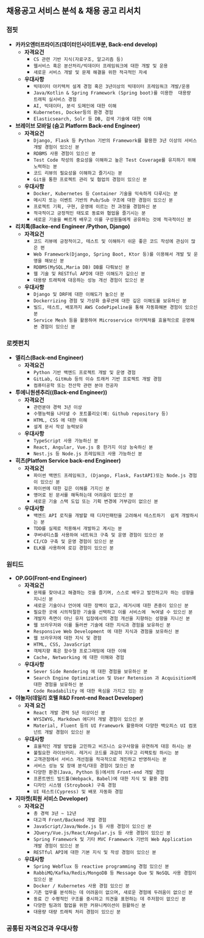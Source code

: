 ## 채용공고 서비스 분석 & 채용 공고 리서치



### 점핏

- **카카오엔터프라이즈(데이터인사이트부분, Back-end develop)**
  - **자격요건**
    - `CS 관련 기반 지식(자료구조, 알고리즘 등)`
    - `웹서비스 혹은 분산처리/빅데이터 프레임워크에 대한 개발 및 운용`
    - `새로운 서비스 개발 및 문제 해결을 위한 적극적인 자세`
  - **우대사항**
    - `빅데이터 아키텍처 설계 경험 혹은 3년이상의 빅데이터 프레임워크 개발/운용`
    - `Java/Kotlin & Spring Framework (Spring boot)를 이용한  대용량  트래픽 실서비스 경험`
    - `AI, 빅데이터, 분석 도메인에 대한 이해`
    - `Kubernetes, Docker등의 환경 경험`
    - `Elasticsearch, Solr 등 DB, 검색 기술에 대한 이해`
- **브레이브 모바일 (숨고 Platform Back-end Engineer)**
  - **자격요건**
    - `Django, Flask 등 Python 기반의 Framework를 활용한 3년 이상의 서비스 개발 경험이 있으신 분`
    - `RDBMS 사용 경험이 있으신 분`
    - `Test Code 작성의 중요성을 이해하고 높은 Test Coverage를 유지하기 위해 노력하는 분`
    - `코드 리뷰의 필요성을 이해하고 즐기시는 분`
    - `Git을 통한 프로젝트 관리 및 협업의 경험이 있으신 분`
  - **우대사항**
    - `Docker, Kubernetes 등 Container 기술을 익숙하게 다루시는 분`
    - `메시지 또는 이벤트 기반의 Pub/Sub 구조에 대한 경험이 있으신 분`
    - `프로젝트 기획, 구현, 운영에 이르는 전 과정을 경험하신 분`
    - `적극적이고 긍정적인 태도로 동료와 협업을 즐기시는 분`
    - `새로운 기술을 빠르게 배우고 이를 구성원들에게 공유하는 것에 적극적이신 분`
- **리치톡(Backe-end Engineer /Python, Django)**
  - **자격요건**
    - `코드 리뷰에 긍정적이고, 테스트 및 이해하기 쉬운 좋은 코드 작성에 관심이 많은 편`
    - `Web Framework(Django, Spring Boot, Ktor 등)를 이용해서 개발 및 운영을 해보신 분`
    - `RDBMS(MySQL,Maria DB) DB를 다뤄보신 분`
    - `웹 기술 및 RESTful API에 대한 이해도가 깊으신 분`
    - `대용량 트래픽에 대응하는 성능 개선 경험이 있으신 분`
  - **우대사항**
    - `Django 및 DRF에 대한 이해도가 높으신 분`
    - `Dockerrizing 경험 및 가상화 솔루션에 대한 깊은 이해도를 보유하신 분`
    - `빌드, 테스트, 배포까지 AWS CodePipeline을 통해 자동화해본 경험이 있으신 분`
    - `Service Mesh 등을 활용하여 Microservice 아키텍처를 효율적으로 운영해본 경험이 있으신 분`

### 로켓펀치 

- **엘리스(Back-end Engineer)**
  - **자격요건**
    - `Python 기반 백엔드 프로젝트 개발 및 운영 경험`
    - `GitLab, GitHub 등의 이슈 트래커 기반 프로젝트 개발 경험`
    - `컴퓨터공학 또는 전산학 관련 분야 전공자`
- **투에니원센추리((Back-end Engineer))**
  - **자격요건**
    - `관련분야 경력 3년 이상`
    - `수행능력을 나타낼 수 포트폴리오(예: Github repository 등)`
    - `HTML, CSS 에 대한 이해`
    - `설계 문서 작성 능력보유`
  - **우대사항**
    - `TypeScript 사용 가능하신 분`
    - `React, Angular, Vue.js 중 한가지 이상 능숙하신 분`
    - `Nest.js 등 Node.js 프레임워크 사용 가능하신 분`
- **히츠(Platfom Service back-end Engineer)**
  - **자격요건**
    - `파이썬 백앤드 프레임워크, (Django, Flask, FastAPI)또는 Node.js 경험이 있으신 분`
    - `파이썬에 대한 깊은 이해를 가지신 분`
    - `영어로 된 문서를 해독하는데 어려움이 없으신 분`
    - `새로운 기술 스택 도입 또는 기획 변경에 거부감이 없으신 분`
  - **우대사항**
    - `백엔드 API 로직을 개발할 때 디자인패턴을 고려해서 테스트하기  쉽게 개발하시는 분`
    - `TDD를 실제로 적용해서 개발하고 계시는 분`
    - `쿠버네티스틀 사용하여 네트워크 구축 및 운영 경험이 있으신 분`
    - `CI/CD 구축 및 운영 경험이 있으신 분`
    - `ELK를 사용하여 로깅 경험이 있으신 분`

### 원티드

- **OP.GG(Front-end Engineer)**
  - **자격요건**
    - `문제를 찾아내고 해결하는 것을 즐기며, 스스로 배우고 발전하고자 하는 성향을 지니신 분`
    - `새로운 기술이나 언어에 대한 장벽이 없고, 레거시에 대한 존중이 있으신 분`
    - `필요한 곳에 시의적절한 기술을 선택하고 이를 서비스에  녹여낼 수 있으신 분`
    - `개발자 측면이 아닌 유저 입장에서의 경험 개선을 지향하는 성향을 지니신 분`
    - `웹 브라우저와 이를 둘러싼 기술에 대한 지식과 경험을 보유하신 분`
    - `Responsive Web Development 에 대한 지식과 경험을 보유하신 분`
    - `웹 브라우저에 대한 지식 및 경험`
    - `HTML, CSS, JavaScript`
    - `객체지향 혹은 함수형 프로그래밍에 대한 이해`
    - `Cache, Networking 에 대한 이해와 경험`
  - **우대사항**
    - `Sever Side Rendering 에 대한 경험을 보유하신 분`
    - `Search Engine Optimization 및 User Retension 과 Acquisition에 대한 경험을 보유하신 분`
    - `Code Readability 에 대한 욕심을 가지고 있는 분`
- **야놀자(데일리 호텔 R&D Front-end React Developer)**
  - **자격 요건**
    - `React 개발 경력 5년 이상이신 분`
    - `WYSIWYG, Markdown 에디터 개발 경험이 있으신 분`
    - `Material, Fluent 등의 UI Framework 활용하여 다양한 백오피스 UI 컴포넌트 개발 경험이 있으신 분`
  - **우대사항**
    - `효율적인 개발 방법을 고민하고 비즈니스 요구사항을 유연하게 대응 하시는 분`
    - `불필요한 라이브러리. 레거시 코드를 과감히 지우고 리팩토링 하시는 분`
    - `고객관점에서 서비스 개선점을 적극적으로 개진하고 반영하시는 분`
    - `서비스 성능 및 장애 분석/대응 경험이 많으신 분`
    - `다양한 환경(Java, Python 등)에서의 Front-end 개발 경험`
    - `프론트엔드 빌드툴(Webpack, Babel)에 대한 지식 및 활용 경험`
    - `디자인 시스템 (Stroybook) 구축 경험`
    - `UI 테스트(Cypress) 및 배포 자동화 경험`
- **지마켓(회원 서비스 Developer)**
  - **자격요건**
    - `총 경력 3년 ~ 12년`
    - `대고객 Front/Backend 개발 경험`
    - `JavaScript/Java/Node.js 등 사용 경험이 있으신 분`
    - `JQuery/Vue.js/React/Angular.js 등 사용 경험이 있으신 분`
    - `Spring Framework 및 기타 MVC Framework 기반의 Web Application 개발 경험이 있으신 분`
    - `RESTful API에 대한 기본 지식 및 작성 경험이 있으신 분`
  - **우대사항**
    - `Spring Webflux 등 reactive programming 경험 있으신 분`
    - `RabbiMQ/Kafka/Redis/MongoDB 등 Message Que 및 NoSQL 사용 경험이 있으신 분`
    - `Docker / Kubernetes 사용 경험 있으신 분`
    - `기존 업무를 분석하는 데 어려움이 없으며, 새로운 경험에 두려움이 없으신 분`
    - `동료 간 수평적인 구조를 중시하고 의견을 표현하는 데 주저함이 없으신 분`
    - `다양한 팀과의 협업을 위한 커뮤니케이션이 원활하신 분`
    - `대용량 대량 트래픽 처리 경험이 있으신 분`

### 공통된 자격요건과 우대사항

